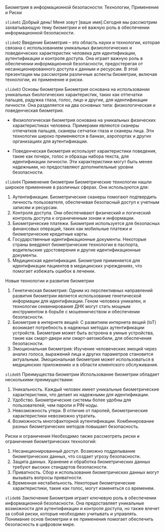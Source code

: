 Биометрия в информационной безопасности: Технологии, Применение и Риски

`slide01`
Добрый день! Меня зовут [ваше имя].Сегодня мы рассмотрим захватывающую тему биометрии и её важную роль в обеспечении информационной безопасности.

`slide02`
Введение
Биометрия – это область науки и технологии, которая связана с использованием уникальных физиологических и поведенческих характеристик человека для идентификации, аутентификации и контроля доступа. Она играет важную роль в обеспечении информационной безопасности, предостерегая от несанкционированного доступа к данным и ресурсам. В этой презентации мы рассмотрим различные аспекты биометрии, включая технологии, их применение и риски.

`slide03`
Основы биометрии
Биометрия основана на использовании уникальных биологических характеристик, таких как отпечатки пальцев, радужка глаза, голос, лицо и другие, для идентификации личности. Она разделяется на два основных типа: физиологическая и поведенческая биометрия.

- Физиологическая биометрия основана на уникальных физических характеристиках человека. Примерами являются сканеры отпечатков пальцев, сканеры сетчатки глаза и сканеры лица. Эти технологии широко применяются в банках, аэропортах и других организациях для аутентификации.

- Поведенческая биометрия использует характеристики поведения, такие как почерк, голос и образцы набора текста, для идентификации личности. Эти характеристики могут быть менее надежными, но предоставляют дополнительные уровни безопасности.

`slide04`
Применение биометрии
Биометрические технологии нашли широкое применение в различных сферах. Они используются для:

1. Аутентификации. Биометрические сканеры помогают подтвердить личность пользователя, обеспечивая безопасный доступ к учетным записям и ресурсам.
2. Контроля доступа. Они обеспечивают физический и логический контроль доступа к ограниченным зонам и информации.
3. Биометрические платежи. Биометрия используется для безопасных финансовых операций, таких как мобильные платежи и биометрические кредитные карты.
4. Государственные идентификационные документы. Некоторые страны внедряют биометрические технологии в паспорта, водительские удостоверения и другие идентификационные документы.
5. Медицинская идентификация. Биометрия применяется для идентификации пациентов в медицинских учреждениях, что помогает избежать ошибок в лечении.

Новые технологии и развитие биометрии

1. Генетическая биометрия: Одним из перспективных направлений развития биометрии является использование генетической информации для идентификации. Геном человека уникален, и технологии секвенирования ДНК могут стать мощным инструментом в борьбе с мошенничеством и обеспечении безопасности.
2. Биометрия в интернете вещей: С развитием интернета вещей (IoT) возникает потребность в надежных методах аутентификации устройств. Биометрия может быть встроена в умные устройства, такие как смарт-двери или смарт-автомобили, для обеспечения безопасности.
3. Эмоциональная биометрия: Изучение человеческих эмоций через анализ голоса, выражений лица и других параметров становится актуальным. Эмоциональная биометрия может использоваться в медицинских приложениях и в области клиентского обслуживания.

`slide05`
Преимущества биометрии
Использование биометрии обладает несколькими преимуществами:

1. Уникальность. Каждый человек имеет уникальные биометрические характеристики, что делает их надежными для идентификации.
2. Удобство. Биометрические системы более удобны для пользователей, чем пароли и PIN-коды.
3. Невозможность утери. В отличие от паролей, биометрические характеристики невозможно утратить.
4. Возможность многофакторной аутентификации. Комбинирование разных биометрических методов повышает безопасность.

Риски и ограничения
Необходимо также рассмотреть риски и ограничения биометрических технологий:

1. Несанкционированный доступ. Возможно подделывание биометрических данных, что создает угрозу безопасности.
2. Защита данных. Хранение и обработка биометрических данных требуют высоких стандартов безопасности.
3. Приватность. Сбор и использование биометрических данных могут вызывать вопросы приватности.
4. Временная нестабильность. Некоторые биометрические характеристики, такие как голос, могут изменяться со временем.

`slide06`
Заключение
Биометрия играет ключевую роль в обеспечении информационной безопасности. Она предоставляет уникальные возможности для аутентификации и контроля доступа, но также влечет за собой риски, которые необходимо учитывать и управлять. Понимание основ биометрии и ее применения помогает обеспечить безопасность в цифровом мире.
